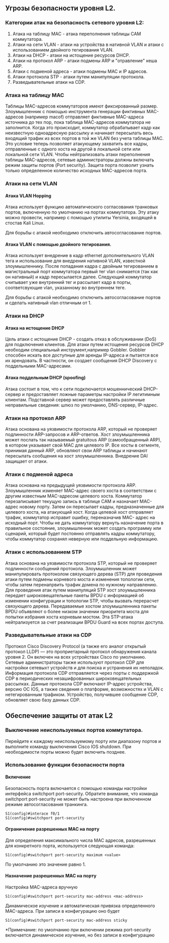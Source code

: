 ## Угрозы безопасности уровня L2.

### Категории атак на безопасность сетевого уровня L2:
1. Атака на таблицу МАС - атака переполнения таблицы CAM коммутатора.
2. Атаки на сети VLAN - атаки на устройства в нативной VLAN и атаки с использованием двойного тегирования VLAN.
3. Атаки на DHCP - атаки на истощение ресурсов DHCP.
4. Атаки на протокол ARP - атаки подмены ARP и "отравление" кеша ARP.
5. Атаки с подменой адреса - атаки подмены MAC и IP адресов.
6. Атаки протокола STP - атаки путем манипуляции протокола.
7. Разведывательные атаки на CDP.

### Атака на таблицу МАС

Таблицы MAC-адресов коммутаторов имеют фиксированный размер. Злоумышленник c помощью инструмента генерации фиктивных MAC-адресов (например macof) отправляет фиктивные MAC-адреса источника до тех пор, пока таблица МАС-адресов коммутатора не заполнится. Когда это происходит, коммутатор обрабатывает кадр как неизвестную одноадресную рассылку и начинает пересылать весь входящий трафик из всех портов в той же VLAN без учета таблицы MAC. Это условие теперь позволяет атакующему захватить все кадры, отправленные с одного хоста на другой в локальной сети или локальной сети VLAN.
Чтобы нейтрализовать атаки переполнения таблицы MAC-адресов, сетевые администраторы должны включать режим защиты портов (Port security). Защита порта позволит узнать только определенное количество исходных MAC-адресов порта.

### Атаки на сети VLAN

#### Атака VLAN Hopping

Атака использует функцию автоматического согласования транковых портов, включенную по умолчанию на портах коммутатора. 
Эту атаку можно провести, например с помощью утилиты Yersinia, входящей в стостав Kali Linux. 

Для борьбы с атакой необходимо отключить автосогласование портов.

#### Атака VLAN с помощью двойного тегирования.

Атака использует внедрение в кадр ethernet дополнительного VLAN тега и использование для внедрения нативной VLAN, известной злоумышленнику. После попадания кадра с двойным тегированием в магистральный порт коммутатора первый тег vlan снимается (так как он нативный) и кадр пересылается далее. Следующий коммутатор считывает уже внутренний тег и рассылает кадр в порты, соответсвующие vlan, указанному во внутреннем теге.

Для борьбы с атакой необходимо отключить автосогласование портов и сделать нативный vlan отличным от 1.

### Атаки на DHCP

#### Атака на истощение DHCP

Цель атаки с истощение DHCP - создать отказ в обслуживании (DoS) для подключения клиентов. Для атаки путем истощения ресурсов DHCP необходим специальный инструмент,например Gobbler. Gobbler способен искать все доступные для аренды IP-адреса и пытается все их арендовать. В частности, он создает сообщения DHCP Discovery с поддельными MAC-адресами.

#### Атака поддельным DHCP (spoofing)

Атака состоит в том, что к сети подключается мошеннический DHCP-сервер и предоставляет ложные параметры настройки IP легитимным клиентам. Подставной сервер может предоставлять различные неправильные сведения: шлюз по умолчанию, DNS-сервер, IP-адрес.

### Атаки на протокол ARP

Атака основана на уязвимости протокола ARP, который не проверяет подлинности ARP-запросов и ARP-ответов. Хост злоумышленника может послать так называемый gratuitous ARP (самообращенный ARP), в котором указывает свой MAC для целевого IP. Все хосты в сегменте, принимая данный ARP, обновляют свои ARP таблицы и начинают пересылать сообщения на хост злоумышленника. Внедрение DAI защищает от атаки.

### Атаки с подменой адреса

Атака основана на предыдущей уязвимости протокола ARP. Злоумышленник изменяет MAC-адрес своего хоста в соответствии с другим известным
MAC-адресом целевого хоста. Коммутатор перезаписывает текущую запись в таблице CAM и назначает MAC-адрес новому порту. Затем он пересылает кадры, предназначенные для целевого хоста, на атакующий хост. Когда целевой хост отправляет трафик, коммутатор исправит ошибку, переназначив MAC-
адрес на исходный порт. Чтобы не дать коммутатору вернуть назначение порта в правильное состояние, злоумышленник может создать программу или сценарий, который будет постоянно отправлять кадры коммутатору, чтобы коммутатор сохранял неверную или поддельную информацию.

### Атаки с использованием STP

Атака основана на уязвимости протокола STP, который не проверяет подлинности сообщений протокола. Злоумышленник может манипулировать протоколом связующего дерева (STP) для проведения атаки путем подмены корневого моста и изменения топологии сети, чтобы затем перенапрвить трафик домена по нужному направлению.
Для проведения атак путем манипуляций STP хост злоумышленника передает широковещательные пакеты BPDU с информацией об изменении конфигурации  и топологии STP, чтобы вызвать перерасчет связующего дерева. Передаваемые хостом злоумышленника пакеты BPDU объявляют о более низком значении приоритета моста для попытки избрания хоста корневым мостом. Эта STP-атака нейтрализуется за счет реализации BPDU Guard на всех портах
доступа.

### Разведывательные атаки на CDP

Протокол Cisco Discovery Protocol (а также его аналог открытый протокол LLDP)  — это проприетарный протокол обнаружения канала уровня 2. Он включен на всех устройствах Cisco по умолчанию. Сетевые администраторы также используют протокол CDP для настройки сетевыхт устройств и для поиска и устранения их неполадок. Информация протокола CDP отправляется через порты с поддержкой CDP в периодических незашифрованных широковещательных рассылках. Данные протокола CDP включают IP-адрес устройства, версию ОС IOS, а также сведения о платформе, возможностях и VLAN с нетегированным трафиком. Устройство, получившее сообщение CDP, обновляет свою базу данных CDP.

## Обеспечение защиты от атак L2

### Выключение неиспользуемых портов коммутатора.

Перейдите к каждому неиспользуемому порту или диапазону портов и выполните команду выключения Cisco IOS shutdown. При необходимости порты можно будет включить позднее.

### Использование функции безопасности порта

#### Включение

Безопасность порта включается с помощью команды настройки интерфейса switchport port-security. Обратите внимание, что команда switchport port-security не может быть настроена при включенном режиме автосогласования транкинга.

```
S1(config)#interace f0/1
S1(config)#switchport port-security
```

#### Ограничение разрешенных MAC на порту

Для определения максимального числа MAC адресов, разрешенных для конкретного порта, используется следующая команда:

```
S1(config)#switchport port-security maximum <value>
```
По умолчанию это значение равно 1.

#### Назначение разрешенных MAC на порту

Настройка MAC-адреса вручную
```
S1(config)#switchport port-security mac-address <mac-address>
```

Динамическое изучение и автоматическая привязка определенного MAC-адреса. При записи в конфигурацию оно будет
```
S1(config)#switchport port-security mac-address sticky
```
*Примечание: по умолчанию при включении режима port-security включается динамическое изучение, но без записи в конфигурацию


```
